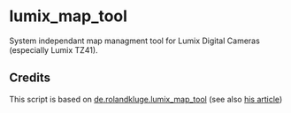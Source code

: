lumix_map_tool
==============

System independant map managment tool for Lumix Digital Cameras (especially Lumix TZ41).

## Credits
This script is based on [de.rolandkluge.lumix_map_tool](https://github.com/RolandKluge/de.rolandkluge.lumix_map_tool/blob/master/maptool.py) (see also [his article](http://blog.roland-kluge.de/?p=250))